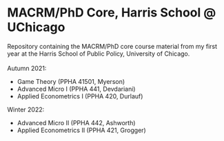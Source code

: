 # MACRM/PhD Core, Harris School @ UChicago

Repository containing the MACRM/PhD core course material from my first year at the Harris School of Public Policy, University of Chicago.<br>
<br>
Autumn 2021:
* Game Theory (PPHA 41501, Myerson)
* Advanced Micro I (PPHA 441, Devdariani)
* Applied Econometrics I (PPHA 420, Durlauf)

Winter 2022:
* Advanced Micro II (PPHA 442, Ashworth)
* Applied Econometrics II (PPHA 421, Grogger)
